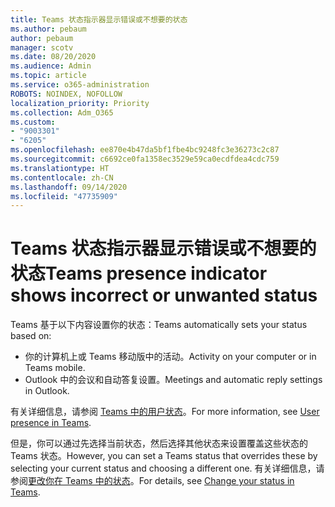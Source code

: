 ```yaml
---
title: Teams 状态指示器显示错误或不想要的状态
ms.author: pebaum
author: pebaum
manager: scotv
ms.date: 08/20/2020
ms.audience: Admin
ms.topic: article
ms.service: o365-administration
ROBOTS: NOINDEX, NOFOLLOW
localization_priority: Priority
ms.collection: Adm_O365
ms.custom:
- "9003301"
- "6205"
ms.openlocfilehash: ee870e4b47da5bf1fbe4bc9248fc3e36273c2c87
ms.sourcegitcommit: c6692ce0fa1358ec3529e59ca0ecdfdea4cdc759
ms.translationtype: HT
ms.contentlocale: zh-CN
ms.lasthandoff: 09/14/2020
ms.locfileid: "47735909"
---
```

# <a name="teams-presence-indicator-shows-incorrect-or-unwanted-status"></a><span data-ttu-id="bb545-102">Teams 状态指示器显示错误或不想要的状态</span><span class="sxs-lookup"><span data-stu-id="bb545-102">Teams presence indicator shows incorrect or unwanted status</span></span>

<span data-ttu-id="bb545-103">Teams 基于以下内容设置你的状态：</span><span class="sxs-lookup"><span data-stu-id="bb545-103">Teams automatically sets your status based on:</span></span>

- <span data-ttu-id="bb545-104">你的计算机上或 Teams 移动版中的活动。</span><span class="sxs-lookup"><span data-stu-id="bb545-104">Activity on your computer or in Teams mobile.</span></span>
- <span data-ttu-id="bb545-105">Outlook 中的会议和自动答复设置。</span><span class="sxs-lookup"><span data-stu-id="bb545-105">Meetings and automatic reply settings in Outlook.</span></span>

<span data-ttu-id="bb545-106">有关详细信息，请参阅 [Teams 中的用户状态](https://docs.microsoft.com/microsoftteams/presence-admins)。</span><span class="sxs-lookup"><span data-stu-id="bb545-106">For more information, see [User presence in Teams](https://docs.microsoft.com/microsoftteams/presence-admins).</span></span>  

<span data-ttu-id="bb545-107">但是，你可以通过先选择当前状态，然后选择其他状态来设置覆盖这些状态的 Teams 状态。</span><span class="sxs-lookup"><span data-stu-id="bb545-107">However, you can set a Teams status that overrides these by selecting your current status and choosing a different one.</span></span> <span data-ttu-id="bb545-108">有关详细信息，请参阅[更改你在 Teams 中的状态](https://support.microsoft.com/office/change-your-status-in-teams-ce36ed14-6bc9-4775-a33e-6629ba4ff78e)。</span><span class="sxs-lookup"><span data-stu-id="bb545-108">For details, see [Change your status in Teams](https://support.microsoft.com/office/change-your-status-in-teams-ce36ed14-6bc9-4775-a33e-6629ba4ff78e).</span></span>